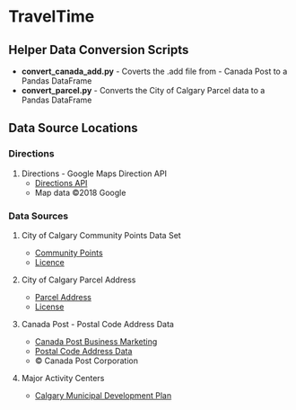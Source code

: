 # TravelTime



## Helper Data Conversion Scripts
- __convert_canada_add.py__ - Coverts the .add file from - Canada Post to a Pandas DataFrame
- __convert_parcel.py__ - Converts the City of Calgary Parcel data to a Pandas DataFrame

## Data Source Locations

### Directions
1. Directions - Google Maps Direction API
    - [Directions API](https://developers.google.com/maps/documentation/directions/start)
    - Map data ©2018 Google

### Data Sources

1.  City of Calgary Community Points Data Set 
    - [Community Points](https://data.calgary.ca/Base-Maps/Community-Points/j9ps-fyst)
    - [Licence](https://data.calgary.ca/stories/s/u45n-7awa/)

2. City of Calgary Parcel Address
    - [Parcel Address](https://data.calgary.ca/Base-Maps/Parcel-Address/9zvu-p8uz)
    - [License](https://data.calgary.ca/stories/s/u45n-7awa/)

3. Canada Post - Postal Code Address Data
    - [Canada Post Business Marketing](https://www.canadapost.ca/cpc/en/business/marketing/audience/license-data.page)
    - [Postal Code Address Data](https://www.canadapost.ca/cpc/assets/cpc/uploads/files/marketing/pcad-postal-code-address-data-samples.zip)
    - © Canada Post Corporation

4. Major Activity Centers
    - [Calgary Municipal Development Plan](http://www.calgary.ca/PDA/pd/Documents/municipal-development-plan/mdp-maps.pdf)